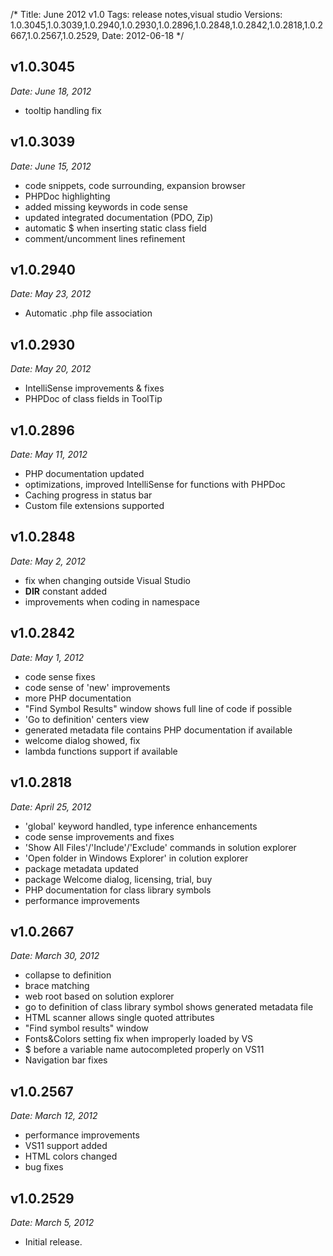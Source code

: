 /*
Title: June 2012 v1.0
Tags: release notes,visual studio
Versions: 1.0.3045,1.0.3039,1.0.2940,1.0.2930,1.0.2896,1.0.2848,1.0.2842,1.0.2818,1.0.2667,1.0.2567,1.0.2529,
Date: 2012-06-18
*/

## v1.0.3045
*Date: June 18, 2012*

- tooltip handling fix

## v1.0.3039
*Date: June 15, 2012*

- code snippets, code surrounding, expansion browser
- PHPDoc highlighting
- added missing keywords in code sense
- updated integrated documentation (PDO, Zip)
- automatic $ when inserting static class field
- comment/uncomment lines refinement

## v1.0.2940
*Date: May 23, 2012*

- Automatic .php file association

## v1.0.2930
*Date: May 20, 2012*

- IntelliSense improvements & fixes
- PHPDoc of class fields in ToolTip

## v1.0.2896
*Date: May 11, 2012*

- PHP documentation updated
- optimizations, improved IntelliSense for functions with PHPDoc
- Caching progress in status bar
- Custom file extensions supported

## v1.0.2848
*Date: May 2, 2012*

- fix when changing outside Visual Studio
- __DIR__ constant added
- improvements when coding in namespace

## v1.0.2842
*Date: May 1, 2012*

- code sense fixes
- code sense of 'new' improvements
- more PHP documentation
- "Find Symbol Results" window shows full line of code if possible
- 'Go to definition' centers view
- generated metadata file contains PHP documentation if available
- welcome dialog showed, fix
- lambda functions support if available

## v1.0.2818
*Date: April 25, 2012*

- 'global' keyword handled, type inference enhancements
- code sense improvements and fixes
- 'Show All Files'/'Include'/'Exclude' commands in solution explorer
- 'Open folder in Windows Explorer' in colution explorer
- package metadata updated
- package Welcome dialog, licensing, trial, buy
- PHP documentation for class library symbols
- performance improvements

## v1.0.2667
*Date: March 30, 2012*

- collapse to definition
- brace matching
- web root based on solution explorer
- go to definition of class library symbol shows generated metadata file
- HTML scanner allows single quoted attributes
- "Find symbol results" window
- Fonts&Colors setting fix when improperly loaded by VS
- $ before a variable name autocompleted properly on VS11
- Navigation bar fixes

## v1.0.2567
*Date: March 12, 2012*

- performance improvements
- VS11 support added
- HTML colors changed
- bug fixes

## v1.0.2529
*Date: March 5, 2012*

- Initial release.


